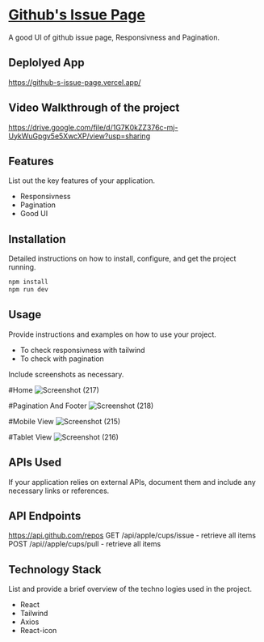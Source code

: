 <h1 ><a href="https://github-s-issue-page.vercel.app/"> Github's Issue Page </a></h1>
A good UI of github issue page, Responsivness and Pagination.

## Deplolyed App
https://github-s-issue-page.vercel.app/

## Video Walkthrough of the project
https://drive.google.com/file/d/1G7K0kZZ376c-mj-UykWuGpgv5e5XwcXP/view?usp=sharing

## Features
List out the key features of your application.

- Responsivness 
- Pagination
- Good UI



## Installation
Detailed instructions on how to install, configure, and get the project running.

```bash
npm install 
npm run dev
```

## Usage
Provide instructions and examples on how to use your project.
-  To check responsivness with tailwind
-  To check with pagination



Include screenshots as necessary.

#Home 
![Screenshot (217)](https://github.com/rahulyadav826870/Github-s-Issue-page/assets/103634544/24c434cb-677b-4066-8ce5-344d95a1ce06)

#Pagination And Footer
![Screenshot (218)](https://github.com/rahulyadav826870/Github-s-Issue-page/assets/103634544/369ba02a-80e6-4830-beb1-816a40d88e88)

#Mobile View
![Screenshot (215)](https://github.com/rahulyadav826870/Github-s-Issue-page/assets/103634544/c1ba9018-186c-4cf1-bf68-1ac7828d87ea)

#Tablet View
![Screenshot (216)](https://github.com/rahulyadav826870/Github-s-Issue-page/assets/103634544/b72bd4eb-4565-456a-883b-7c80f0f252ff)


## APIs Used
If your application relies on external APIs, document them and include any necessary links or references.

## API Endpoints
https://api.github.com/repos
GET /api/apple/cups/issue - retrieve all items
POST /api//apple/cups/pull - retrieve all items


## Technology Stack
List and provide a brief overview of the techno
logies used in the project.
-  React
-  Tailwind
-  Axios
-  React-icon
